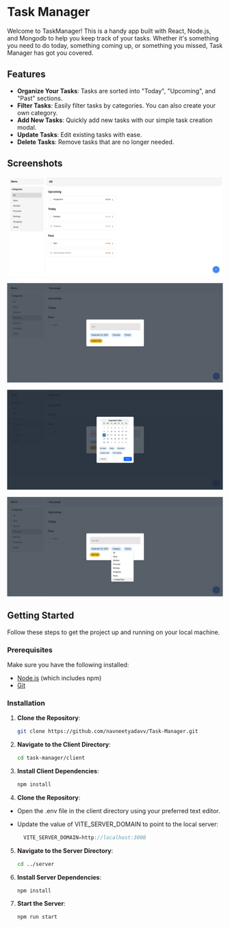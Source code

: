 # Task Manager

Welcome to TaskManager! This is a handy app built with React, Node.js, and Mongodb to help you keep track of your tasks. Whether it's something you need to do today, something coming up, or something you missed, Task Manager has got you covered.

## Features

- **Organize Your Tasks**: Tasks are sorted into "Today", "Upcoming", and "Past" sections.
- **Filter Tasks**: Easily filter tasks by categories. You can also create your own category.
- **Add New Tasks**: Quickly add new tasks with our simple task creation modal.
- **Update Tasks**: Edit existing tasks with ease.
- **Delete Tasks**: Remove tasks that are no longer needed.

## Screenshots

![Home Page](client/src/Public/ss1.png)

![Add Task Modal](client/src/Public/ss2.png)

![Task List](client/src/Public/ss3.png)

![Task List](client/src/Public/ss4.png)


## Getting Started

Follow these steps to get the project up and running on your local machine.

### Prerequisites

Make sure you have the following installed:

- [Node.js](https://nodejs.org/) (which includes npm)
- [Git](https://git-scm.com/)

### Installation

1. **Clone the Repository**:
    ```sh
    git clone https://github.com/navneetyadavv/Task-Manager.git
    ```

2. **Navigate to the Client Directory**:
    ```sh
    cd task-manager/client
    ```

3. **Install Client Dependencies**:
    ```sh
    npm install
    ```
    
4. **Clone the Repository**:
- Open the .env file in the client directory using your preferred text editor.
- Update the value of VITE_SERVER_DOMAIN to point to the local server:

  ```jsx
    VITE_SERVER_DOMAIN=http://localhost:3000
    ```

5. **Navigate to the Server Directory**:
    ```sh
    cd ../server
    ```

6. **Install Server Dependencies**:
    ```sh
    npm install
    ```

7. **Start the Server**:
    ```sh
    npm run start
    ```
